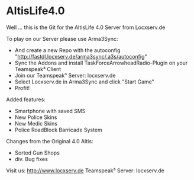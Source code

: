 # AltisLife4.0

Well ... this is the Git for the AltisLife 4.0 Server from Locxserv.de

To play on our Server please use Arma3Sync:
  - And create a new Repo with the autoconfig "http://fastdl.locxserv.de/arma3sync/.a3s/autoconfig"
  - Sync the Addons and install TaskForceArrowheadRadio-Plugin on your Teamspeak³ Client
  - Join our Teamspeak³ Server: locxserv.de
  - Select Locxserv.de in Arma3Sync and click "Start Game"
  - Profit!

Added features:
  + Smartphone with saved SMS
  + New Police Skins
  + New Medic Skins
  + Police RoadBlock Barricade System

Changes from the Original 4.0 Altis:
  + Sorted Gun Shops
  + div. Bug fixes
  
Visit us:           http://www.locxserv.de
Teamspeak³ Server:  locxserv.de  

